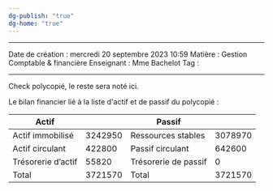 ```yaml
---
dg-publish: "true"
dg-home: "true"
---
```

 ---

 Date de création : mercredi 20 septembre 2023 10:59
 Matière : Gestion Comptable & financière
 Enseignant : Mme Bachelot
 Tag :

---

Check polycopié, le reste sera noté ici.

Le bilan financier lié à la liste d'actif et de passif du polycopié :

| Actif              |         | Passif               |         |
| ------------------ | ------- | -------------------- | ------- |
| Actif immobilisé   | 3242950 | Ressources stables   | 3078970 |
| Actif circulant    | 422800  | Passif circulant     | 642600  |
| Trésorerie d’actif | 55820   | Trésorerie de passif | 0       |
| Total              | 3721570 | Total                | 3721570 |

